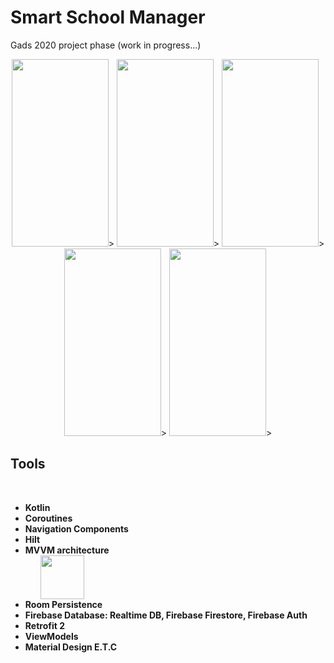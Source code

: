 # Smart School Manager 
Gads 2020 project phase (work in progress...)

<a href='https://developer.android.com/jetpack/guide' target='_blank'></a>
<p align="center">
  <img src="https://user-images.githubusercontent.com/35488181/96335113-ebe40100-106d-11eb-8192-e78d985b585d.png" width="155" height="300">>
<img src="https://user-images.githubusercontent.com/35488181/96335003-e2a66480-106c-11eb-8036-996e9d0176ce.png" width="155" height="300">>
<img src="https://user-images.githubusercontent.com/35488181/96335002-df12dd80-106c-11eb-9a47-ec9563c9ce68.png" width="155" height="300">>
  <img src="https://user-images.githubusercontent.com/35488181/97099888-44c72100-168e-11eb-9121-5191586fac7b.png" width="155" height="300">>
<img src="https://user-images.githubusercontent.com/35488181/97099886-4264c700-168e-11eb-8a4a-41d2b62c1e06.png" width="155" height="300">>

</p>

<a href='https://developer.android.com/jetpack/guide' target='_blank'></a>

<h2><strong>Tools</strong></h2>
<br>

<ul>
<li><strong>Kotlin</strong></li>
<li>
<strong>Coroutines</strong><br>
</li>
<li>
<strong>Navigation Components</strong><br>
</li>
<li>
<strong>Hilt</strong><br>
</li>
<li>
<strong>MVVM architecture</strong><br>
<ol>
<img src="https://user-images.githubusercontent.com/35488181/94847777-f02bdf80-041a-11eb-8115-0f92748890ea.png" width="70">

</ol>
</li>
<li>
<strong>Room Persistence</strong><br>
<ol>
</ol>
</li>
<li>
<strong>Firebase Database: Realtime DB, Firebase Firestore, Firebase Auth</strong><br>
<ol>
</ol>
</li>
<li>
<strong>Retrofit 2</strong><br>
</li>
<li>
<strong>ViewModels</strong><br>
</li>
<li>
<strong>Material Design E.T.C</strong><br>
</li>
</ul>
<br>
